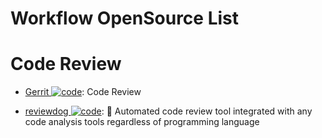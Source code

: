 # Workflow OpenSource List

# Code Review

- [Gerrit ![code](https://martrix-usa.oss-accelerate.aliyuncs.com/logo/code.svg)](https://www.gerritcodereview.com/about.html): Code Review

- [reviewdog ![code](https://martrix-usa.oss-accelerate.aliyuncs.com/logo/code.svg)](https://github.com/reviewdog/reviewdog): 🐶 Automated code review tool integrated with any code analysis tools regardless of programming language
